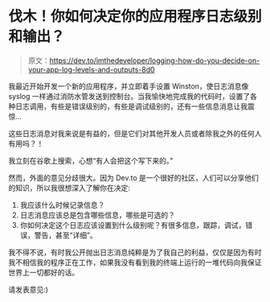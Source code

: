 # 伐木！你如何决定你的应用程序日志级别和输出？

> 原文：<https://dev.to/imthedeveloper/logging-how-do-you-decide-on-your-app-log-levels-and-outputs-8d0>

我最近开始开发一个新的应用程序，并立即着手设置 Winston，使日志消息像 syslog 一样通过消防水管发送到控制台。当我愉快地完成我的代码时，设置了各种日志调用，有些是错误级别的，有些是调试级别的，还有一些信息消息让我震惊...

这些日志消息对我来说是有益的，但是它们对其他开发人员或者除我之外的任何人有用吗？！

我立刻在谷歌上搜索，心想“有人会把这个写下来的。”

然而，外面的意见分歧很大。因为 Dev.to 是一个很好的社区，人们可以分享他们的知识，所以我很想深入了解你在决定:

1.  我应该什么时候记录信息？
2.  日志消息应该总是包含哪些信息，哪些是可选的？
3.  你如何决定这个日志应该设置到什么级别呢？有很多信息，跟踪，调试，错误，警告，甚至“详细”。

我不得不说，有时我公开抛出日志消息纯粹是为了我自己的利益，仅仅是因为有时我不相信我的程序正在工作，如果我没有看到我的终端上运行的一堆代码向我保证世界上一切都好的话。

请发表意见:)